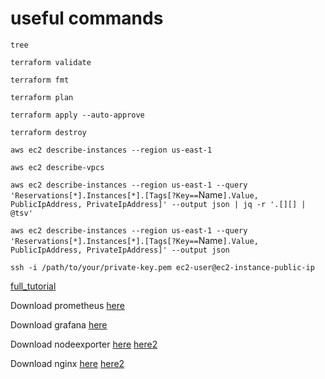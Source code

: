 # useful commands
`tree`

`terraform validate`

`terraform fmt`

`terraform plan`

`terraform apply --auto-approve`

`terraform destroy`

`aws ec2 describe-instances --region us-east-1`

`aws ec2 describe-vpcs`

`aws ec2 describe-instances --region us-east-1 --query 'Reservations[*].Instances[*].[Tags[?Key==`Name`].Value, PublicIpAddress, PrivateIpAddress]' --output json | jq -r '.[][] | @tsv'`

`aws ec2 describe-instances --region us-east-1 --query 'Reservations[*].Instances[*].[Tags[?Key==`Name`].Value, PublicIpAddress, PrivateIpAddress]' --output json`

`ssh -i /path/to/your/private-key.pem ec2-user@ec2-instance-public-ip`



[full_tutorial](https://devops4solutions.com/monitoring-using-prometheus-and-grafana-on-aws-ec2/)

Download prometheus [here](https://www.cherryservers.com/blog/install-prometheus-ubuntu)

Download grafana [here](https://computingforgeeks.com/how-to-install-grafana-on-ubuntu-linux-2/)

Download nodeexporter [here](https://prometheus.io/download/#node_exporter/) [here2](https://ourcodeworld.com/articles/read/1686/how-to-install-prometheus-node-exporter-on-ubuntu-2004)

Download nginx [here](https://www.digitalocean.com/community/tutorials/how-to-install-nginx-on-ubuntu-22-04) [here2](https://antonputra.com/monitoring/monitor-nginx-with-prometheus/#expose-basic-nginx-metrics)
